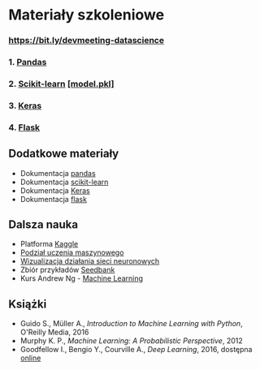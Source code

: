 # Materiały szkoleniowe

### https://bit.ly/devmeeting-datascience

### 1. [Pandas](https://drive.google.com/open?id=1Dj9P-fScRAFzLrLSQNazoJ2PsnB51Y1m)
### 2. [Scikit-learn](https://drive.google.com/open?id=1l3zaFAG3tgJR101lFpnV6aJGkOBxELnq) [[model.pkl]](models/model.pkl)
### 3. [Keras](https://drive.google.com/open?id=1afrNa9SUiUtqHDyZrI9fiK4CqekmuFlr)
### 4. [Flask](https://drive.google.com/open?id=1hIOwcLRkn3WSHkjvrN4wK8a-HsXbcCAN)

## Dodatkowe materiały

- Dokumentacja [pandas](https://pandas.pydata.org/pandas-docs/stable/)
- Dokumentacja [scikit-learn](https://scikit-learn.org/stable/documentation.html)
- Dokumentacja [Keras](https://keras.io/)
- Dokumentacja [flask](http://flask.pocoo.org/docs/1.0/)

## Dalsza nauka

- Platforma [Kaggle](https://www.kaggle.com/)
- [Podział uczenia maszynowego](https://scikit-learn.org/stable/tutorial/machine_learning_map/index.html)
- [Wizualizacja działania sieci neuronowych](https://playground.tensorflow.org/)
- Zbiór przykładów [Seedbank](https://research.google.com/seedbank/)
- Kurs Andrew Ng - [Machine Learning](https://www.coursera.org/learn/machine-learning)

## Książki

- Guido S., Müller A., _Introduction to Machine Learning with Python_, O'Reilly Media, 2016
- Murphy K. P., _Machine Learning: A Probabilistic Perspective_, 2012
- Goodfellow I., Bengio Y., Courville A., _Deep Learning_, 2016, dostępna [online](https://www.deeplearningbook.org/)